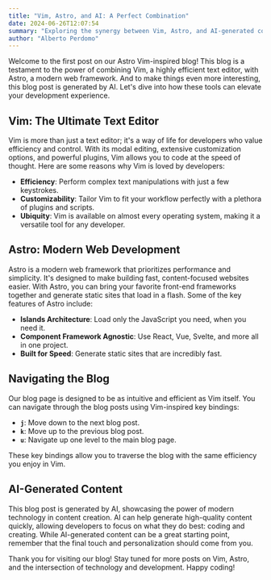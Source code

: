 ```yaml
---
title: "Vim, Astro, and AI: A Perfect Combination"
date: 2024-06-26T12:07:54
summary: "Exploring the synergy between Vim, Astro, and AI-generated content."
author: "Alberto Perdomo"
---
```


Welcome to the first post on our Astro Vim-inspired blog! This blog is a testament to the power of combining Vim, a highly efficient text editor, with Astro, a modern web framework. And to make things even more interesting, this blog post is generated by AI. Let's dive into how these tools can elevate your development experience.

## Vim: The Ultimate Text Editor

Vim is more than just a text editor; it's a way of life for developers who value efficiency and control. With its modal editing, extensive customization options, and powerful plugins, Vim allows you to code at the speed of thought. Here are some reasons why Vim is loved by developers:

- **Efficiency**: Perform complex text manipulations with just a few keystrokes.
- **Customizability**: Tailor Vim to fit your workflow perfectly with a plethora of plugins and scripts.
- **Ubiquity**: Vim is available on almost every operating system, making it a versatile tool for any developer.

## Astro: Modern Web Development

Astro is a modern web framework that prioritizes performance and simplicity. It's designed to make building fast, content-focused websites easier. With Astro, you can bring your favorite front-end frameworks together and generate static sites that load in a flash. Some of the key features of Astro include:

- **Islands Architecture**: Load only the JavaScript you need, when you need it.
- **Component Framework Agnostic**: Use React, Vue, Svelte, and more all in one project.
- **Built for Speed**: Generate static sites that are incredibly fast.

## Navigating the Blog

Our blog page is designed to be as intuitive and efficient as Vim itself. You can navigate through the blog posts using Vim-inspired key bindings:

- **`j`**: Move down to the next blog post.
- **`k`**: Move up to the previous blog post.
- **`u`**: Navigate up one level to the main blog page.

These key bindings allow you to traverse the blog with the same efficiency you enjoy in Vim.

## AI-Generated Content

This blog post is generated by AI, showcasing the power of modern technology in content creation. AI can help generate high-quality content quickly, allowing developers to focus on what they do best: coding and creating. While AI-generated content can be a great starting point, remember that the final touch and personalization should come from you.

Thank you for visiting our blog! Stay tuned for more posts on Vim, Astro, and the intersection of technology and development. Happy coding!